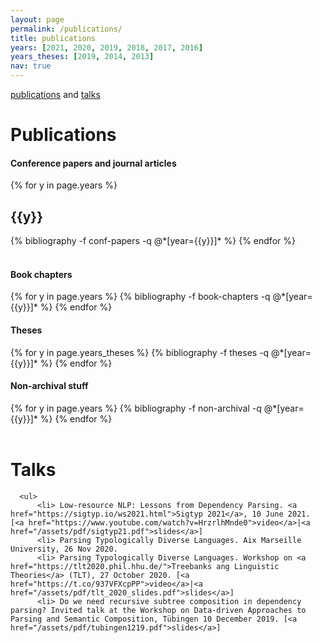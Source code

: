 ```yaml
---
layout: page
permalink: /publications/
title: publications 
years: [2021, 2020, 2019, 2018, 2017, 2016]
years_theses: [2019, 2014, 2013]
nav: true
---
```


[publications](/publications#publications) and [talks](/publications#talks) 

<h1 class="category">Publications</h1>
<span id="publications"></span>


<div class="publications">
<h4 class="category"> Conference papers and journal articles</h4>
{% for y in page.years %}
  <h2 class="year">{{y}}</h2>
  {% bibliography -f conf-papers -q @*[year={{y}}]* %}
{% endfor %}
</div>

<br>
<div class="publications">
<h4 class="category"> Book chapters</h4>
{% for y in page.years %}
  {% bibliography -f book-chapters -q @*[year={{y}}]* %}
{% endfor %}
</div>

<div class="publications">
<h4 class="category">Theses</h4>
{% for y in page.years_theses %}
  {% bibliography -f theses -q @*[year={{y}}]* %}
{% endfor %}
</div>

<div class="publications">
<h4 class="category">Non-archival stuff</h4>
{% for y in page.years %}
  {% bibliography -f non-archival -q @*[year={{y}}]* %}
{% endfor %}
</div>

<br>
<div class="talks">
<span id="talks"></span>
<h1 class="category">Talks</h1>

      <ul>
		  <li> Low-resource NLP: Lessons from Dependency Parsing. <a href="https://sigtyp.io/ws2021.html">Sigtyp 2021</a>, 10 June 2021. [<a href="https://www.youtube.com/watch?v=HrzrlhMnde0">video</a>|<a href="/assets/pdf/sigtyp21.pdf">slides</a>]
		  <li> Parsing Typologically Diverse Languages. Aix Marseille University, 26 Nov 2020.
		  <li> Parsing Typologically Diverse Languages. Workshop on <a href="https://tlt2020.phil.hhu.de/">Treebanks ang Linguistic Theories</a> (TLT), 27 October 2020. [<a href="https://t.co/937VFXcpPP">video</a>|<a href="/assets/pdf/tlt_2020_slides.pdf">slides</a>]
          <li> Do we need recursive subtree composition in dependency parsing? Invited talk at the Workshop on Data-driven Approaches to Parsing and Semantic Composition, Tübingen 10 December 2019. [<a href="/assets/pdf/tubingen1219.pdf">slides</a>]
